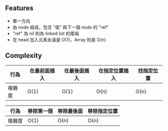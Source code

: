 ## Features
- 單一方向
- 由 node 組成，包含 "值" 與下一個 node 的 "ref"
- "ref" 為 nil 則為 linked list 的尾端
- 在 head 加入元素永遠是 O(1)，Array 則是 O(n)


## Complexity

行為|在最前面插入|在最後面插入|在指定位置插入|找指定位置
--|--|--|--|--|
複雜度|O(1)|O(1)|O(n)|O(n)

行為|移除第一個|移除最後面|移除指定位置
--|--|--|--|
複雜度|O(1)|O(n)|O(n)